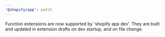 ```yaml
---
'@shopify/app': patch
---
```


Function extensions are now supported by 'shopify app dev'. They are built and updated in extension drafts on dev startup, and on file change.
